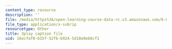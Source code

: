```yaml
---
content_type: resource
description: ''
file: /media/https%3A/open-learning-course-data-rc.s3.amazonaws.com/6-02-introduction-to-eecs-ii-digital-communication-systems-fall-2012/16ecfaf0b15f52fbb9245d18e0eb6cf1_fQcJNoe-q-s.vtt
file_type: application/x-subrip
resourcetype: Other
title: 3play caption file
uid: 16ecfaf0-b15f-52fb-b924-5d18e0eb6cf1
---
```

